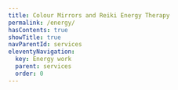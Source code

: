 ```yaml
---
title: Colour Mirrors and Reiki Energy Therapy
permalink: /energy/
hasContents: true
showTitle: true
navParentId: services
eleventyNavigation:
  key: Energy work
  parent: services
  order: 0
---
```

 